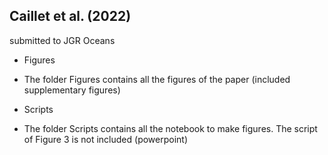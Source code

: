 ## Caillet et al. (2022)
submitted to JGR Oceans

* Figures
- The folder Figures contains all the figures of the paper (included supplementary figures)

* Scripts
- The folder Scripts contains all the notebook to make figures. The script of Figure 3 is not included (powerpoint)
